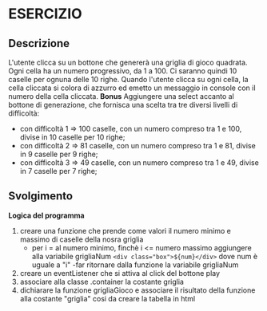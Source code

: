 # ESERCIZIO
## Descrizione
L'utente clicca su un bottone che genererà una griglia di gioco quadrata.
Ogni cella ha un numero progressivo, da 1 a 100.
Ci saranno quindi 10 caselle per ognuna delle 10 righe.
Quando l'utente clicca su ogni cella, la cella cliccata si colora di azzurro ed emetto un messaggio in console con il numero della cella cliccata.
**Bonus**
Aggiungere una select accanto al bottone di generazione, che fornisca una scelta tra tre diversi livelli di difficoltà:
- con difficoltà 1 => 100 caselle, con un numero compreso tra 1 e 100, divise in 10 caselle per 10 righe;
- con difficoltà 2 => 81 caselle, con un numero compreso tra 1 e 81, divise in 9 caselle per 9 righe;
- con difficoltà 3 => 49 caselle, con un numero compreso tra 1 e 49, divise in 7 caselle per 7 righe;

## Svolgimento

**Logica del programma**
1. creare una funzione che prende come valori il numero minimo e massimo di caselle della nosra griglia
    - per i = al numero minimo, finchè i <= numero massimo aggiungere alla variabile grigliaNum `<div class="box">${num}</div>` dove num è uguale a "i"
    -far ritornare dalla funzione la variabile grigliaNum
2. creare un eventListener che si attiva al click del bottone play
3. associare alla classe .container la costante griglia
4. dichiarare la funzione grigliaGioco e associare il risultato della funzione alla costante "griglia" cosi da creare la tabella in html